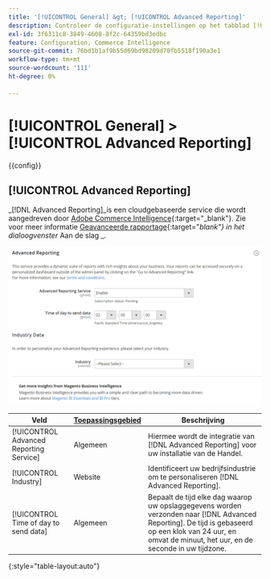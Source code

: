 ```yaml
---
title: '[!UICONTROL General] &gt; [!UICONTROL Advanced Reporting]'
description: Controleer de configuratie-instellingen op het tabblad [!UICONTROL General] &gt; [!UICONTROL Advanced Reporting] pagina van de Commerce Admin.
exl-id: 3f6311c8-3849-4608-8f2c-64359bd3edbc
feature: Configuration, Commerce Intelligence
source-git-commit: 76bd1b1af9b55d69bd98209d70fb5518f190a3e1
workflow-type: tm+mt
source-wordcount: '111'
ht-degree: 0%

---
```


# [!UICONTROL General] > [!UICONTROL Advanced Reporting]

{{config}}

## [!UICONTROL Advanced Reporting]

_[!DNL Advanced Reporting]_is een cloudgebaseerde service die wordt aangedreven door [Adobe Commerce Intelligence][1]{:target=&quot;_blank&quot;}. Zie voor meer informatie [Geavanceerde rapportage][2]{:target=&quot;_blank&quot;} in het dialoogvenster_ Aan de slag _.

![Geavanceerde rapportage](./assets/advanced-reporting.png)<!-- zoom -->

<!-- [Advanced Reporting](https://docs.magento.com/user-guide/reports/advanced-reporting.html) -->

| Veld | [Toepassingsgebied](../../getting-started/websites-stores-views.md#scope-settings) | Beschrijving |
|--- |--- |--- |
| [!UICONTROL Advanced Reporting Service] | Algemeen | Hiermee wordt de integratie van [!DNL Advanced Reporting] voor uw installatie van de Handel. |
| [!UICONTROL Industry] | Website | Identificeert uw bedrijfsindustrie om te personaliseren [!DNL Advanced Reporting]. |
| [!UICONTROL Time of day to send data] | Algemeen | Bepaalt de tijd elke dag waarop uw opslaggegevens worden verzonden naar [!DNL Advanced Reporting]. De tijd is gebaseerd op een klok van 24 uur, en omvat de minuut, het uur, en de seconde in uw tijdzone. |

{:style=&quot;table-layout:auto&quot;}

[1]: https://experienceleague.adobe.com/docs/commerce-business-intelligence/mbi/getting-started.html
[2]: https://experienceleague.adobe.com/docs/commerce-admin/start/reporting/business-intelligence.html#advanced-reporting
